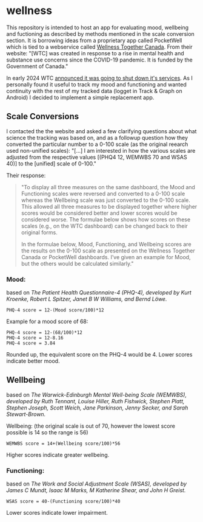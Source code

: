 # wellness

This repository is intended to host an app for evaluating mood, wellbeing and fuctioning as described by methods mentioned in the scale conversion section. It is borrowing ideas from a proprietary app called PocketWell which is tied to a webservice called [Wellness Together Canada](https://www.wellnesstogether.ca/en-ca/). From their website: "[WTC] was created in response to a rise in mental health and substance use concerns since the COVID-19 pandemic. It is funded by the Government of Canada."

In early 2024 WTC [announced it was going to shut down it's services](https://www.wellnesstogether.ca/en-ca/wtc-closure-information). As I personally found it useful to track my mood and functioning and wanted continuity with the rest of my tracked data (logget in Track & Graph on Android) I decided to implement a simple replacement app.

## Scale Conversions

I contacted the the website and asked a few clarifying questions about what science the tracking was based on, and as a followup question how they converted the particular number to a 0-100 scale (as the original reearch used non-unified scales): "[...] I am interested in how the various scales are adjusted from the respective values [(PHQ4 12, WEMWBS 70 and WSAS 40)] to the [unified] scale of 0-100."

Their response:

> "To display all three measures on the same dashboard, the Mood and Functioning scales were reversed and converted to a 0-100 scale whereas the Wellbeing scale was just converted to the 0-100 scale. This allowed all three measures to be displayed together where higher scores would be considered better and lower scores would be considered worse. The formulae below shows how scores on these scales (e.g., on the WTC dashboard) can be changed back to their original forms.
> 
> In the formulae below, Mood, Functioning, and Wellbeing scores are the results on the 0-100 scale as presented on the Wellness Together Canada or PocketWell dashboards. I’ve given an example for Mood, but the others would be calculated similarly."

### Mood:

based on *The Patient Health Questionnaire-4 (PHQ-4), developed by Kurt Kroenke, Robert L Spitzer, Janet B W Williams, and Bernd Löwe.*

    PHQ-4 score = 12-(Mood score/100)*12

Example for a mood score of 68:

    PHQ-4 score = 12-(68/100)*12
    PHQ-4 score = 12-8.16
    PHQ-4 score = 3.84

Rounded up, the equivalent score on the PHQ-4 would be 4.
Lower scores indicate better mood.

## Wellbeing

based on *The Warwick-Edinburgh Mental Well-being Scale (WEMWBS), developed by Ruth Tennant, Louise Hiller, Ruth Fishwick, Stephen Platt, Stephen Joseph, Scott Weich, Jane Parkinson, Jenny Secker, and Sarah Stewart-Brown.*

Wellbeing: (the original scale is out of 70, however the lowest score possible is 14 so the range is 56)

    WEMWBS score = 14+(Wellbeing score/100)*56

Higher scores indicate greater wellbeing.

### Functioning:

based on *The Work and Social Adjustment Scale (WSAS), developed by James C Mundt, Isaac M Marks, M Katherine Shear, and John H Greist.*

    WSAS score = 40-(Functioning score/100)*40

Lower scores indicate lower impairment.
